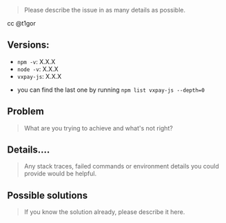 > Please describe the issue in as many details as possible.

cc @t1gor

## Versions:
- `npm -v`:  X.X.X
- `node -v`: X.X.X
- `vxpay-js`: X.X.X 

* you can find the last one by running `npm list vxpay-js --depth=0`

## Problem
> What are you trying to achieve and what's not right?

## Details....
> Any stack traces, failed commands or environment details you could provide would be helpful.

## Possible solutions
> If you know the solution already, please describe it here.
